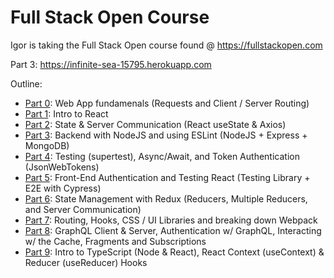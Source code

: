 # Full Stack Open Course

Igor is taking the Full Stack Open course found @ https://fullstackopen.com

Part 3: https://infinite-sea-15795.herokuapp.com

Outline:

* [Part 0](https://github.com/ikrougovoi/fullstackopen/tree/master/part0): Web App fundamenals (Requests and Client / Server Routing)
* [Part 1](https://github.com/ikrougovoi/fullstackopen/tree/master/part1): Intro to React
* [Part 2](https://github.com/ikrougovoi/fullstackopen/tree/master/part2): State & Server Communication (React useState & Axios)
* [Part 3](https://github.com/ikrougovoi/fullstackopen/tree/master/part3): Backend with NodeJS and using ESLint (NodeJS + Express + MongoDB)
* [Part 4](https://github.com/ikrougovoi/fullstackopen/tree/master/part4): Testing (supertest), Async/Await, and Token Authentication (JsonWebTokens)
* [Part 5](https://github.com/ikrougovoi/fullstackopen/tree/master/part5): Front-End Authentication and Testing React (Testing Library + E2E with Cypress)
* [Part 6](https://github.com/ikrougovoi/fullstackopen/tree/master/part6): State Management with Redux (Reducers, Multiple Reducers, and Server Communication)
* [Part 7](https://github.com/ikrougovoi/fullstackopen/tree/master/part7): Routing, Hooks, CSS / UI Libraries and breaking down Webpack
* [Part 8](https://github.com/ikrougovoi/fullstackopen/tree/master/part8): GraphQL Client & Server, Authentication w/ GraphQL, Interacting w/ the Cache, Fragments and Subscriptions
* [Part 9](https://github.com/ikrougovoi/fullstackopen/tree/master/part9): Intro to TypeScript (Node & React), React Context (useContext) & Reducer (useReducer) Hooks